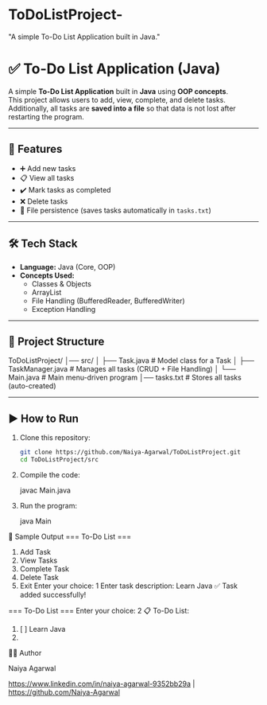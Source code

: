 # ToDoListProject-
"A simple To-Do List Application built in Java."
# ✅ To-Do List Application (Java)

A simple **To-Do List Application** built in **Java** using **OOP concepts**.  
This project allows users to add, view, complete, and delete tasks.  
Additionally, all tasks are **saved into a file** so that data is not lost after restarting the program.  

---

## 🚀 Features
- ➕ Add new tasks  
- 📋 View all tasks  
- ✔️ Mark tasks as completed  
- ❌ Delete tasks  
- 💾 File persistence (saves tasks automatically in `tasks.txt`)  

---

## 🛠️ Tech Stack
- **Language:** Java (Core, OOP)  
- **Concepts Used:**  
  - Classes & Objects  
  - ArrayList  
  - File Handling (BufferedReader, BufferedWriter)  
  - Exception Handling  

---

## 📂 Project Structure
ToDoListProject/
│── src/
│ ├── Task.java # Model class for a Task
│ ├── TaskManager.java # Manages all tasks (CRUD + File Handling)
│ └── Main.java # Main menu-driven program
│── tasks.txt # Stores all tasks (auto-created)

---

## ▶️ How to Run
1. Clone this repository:  
   ```bash
   git clone https://github.com/Naiya-Agarwal/ToDoListProject.git
   cd ToDoListProject/src
2. Compile the code:

   javac Main.java


3. Run the program:

   java Main
   
📸 Sample Output
=== To-Do List ===
1. Add Task
2. View Tasks
3. Complete Task
4. Delete Task
5. Exit
Enter your choice: 1
Enter task description: Learn Java
✅ Task added successfully!

=== To-Do List ===
Enter your choice: 2
📋 To-Do List:
1. [ ] Learn Java
2. 
👩‍💻 Author

Naiya Agarwal

https://www.linkedin.com/in/naiya-agarwal-9352bb29a
 | https://github.com/Naiya-Agarwal
